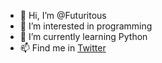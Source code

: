 - 👋 Hi, I’m @Futuritous
- 👀 I’m interested in programming
- 🌱 I’m currently learning Python
- 📫 Find me in [Twitter](https://twitter.com/Futuritous)
